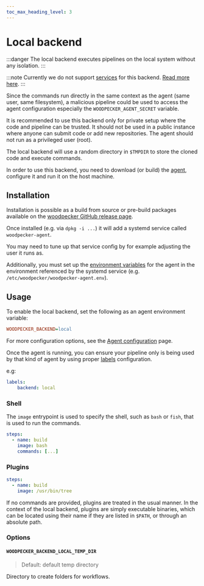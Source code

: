 ```yaml
---
toc_max_heading_level: 3
---
```


# Local backend

:::danger
The local backend executes pipelines on the local system without any isolation.
:::

:::note
Currently we do not support [services](../../20-usage/60-services.md) for this backend.
[Read more here](https://github.com/woodpecker-ci/woodpecker/issues/3095).
:::

Since the commands run directly in the same context as the agent (same user, same
filesystem), a malicious pipeline could be used to access the agent
configuration especially the `WOODPECKER_AGENT_SECRET` variable.

It is recommended to use this backend only for private setup where the code and
pipeline can be trusted. It should not be used in a public instance where
anyone can submit code or add new repositories. The agent should not run as a privileged user (root).

The local backend will use a random directory in `$TMPDIR` to store the cloned
code and execute commands.

In order to use this backend, you need to download (or build) the
[agent](https://github.com/woodpecker-ci/woodpecker/releases/latest), configure it and run it on the host machine.

## Installation

Installation is possible as a build from source or pre-build packages available on the [woodpecker GitHub release page](https://github.com/woodpecker-ci/woodpecker/releases/latest).

Once installed (e.g. via `dpkg -i ...`) it will add a systemd service called `woodpecker-agent`.

You may  need to tune up that service config by for example adjusting the user it runs as.

Additionally, you must set up the [environment variables](../15-agent-config.md) for the agent in the environment referenced by the systemd service (e.g. `/etc/woodpecker/woodpecker-agent.env`).

## Usage

To enable the local backend, set the following as an agent environment variable:

```ini
WOODPECKER_BACKEND=local
```

For more configuration options, see the [Agent  configuration](../15-agent-config.md) page.

Once the agent is running, you can ensure your pipeline only is being used by that kind of agent by using proper [labels](../../20-usage/20-workflow-syntax.md#labels) configuration.

e.g:

```yaml
labels:
    backend: local
```

### Shell

The `image` entrypoint is used to specify the shell, such as `bash` or `fish`, that is
used to run the commands.

```yaml title=".woodpecker.yaml"
steps:
  - name: build
    image: bash
    commands: [...]
```

### Plugins

```yaml
steps:
  - name: build
    image: /usr/bin/tree
```

If no commands are provided, plugins are treated in the usual manner.
In the context of the local backend, plugins are simply executable binaries, which can be located using their name if they are listed in `$PATH`, or through an absolute path.

### Options

#### `WOODPECKER_BACKEND_LOCAL_TEMP_DIR`

> Default: default temp directory

Directory to create folders for workflows.
